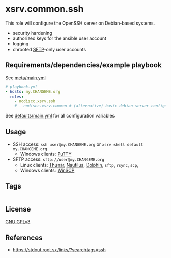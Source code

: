 # xsrv.common.ssh

This role will configure the OpenSSH server on Debian-based systems.

- security hardening
- authorized keys for the ansible user account
- logging
- chrooted [SFTP](https://en.wikipedia.org/wiki/SSH_File_Transfer_Protocol)-only user accounts


## Requirements/dependencies/example playbook

See [meta/main.yml](meta/main.yml)

```yaml
# playbook.yml
- hosts: my.CHANGEME.org
  roles:
    - nodiscc.xsrv.ssh
    # - nodiscc.xsrv.common # (alternative) basic debian server configuration including ssh
```

See [defaults/main.yml](defaults/main.yml) for all configuration variables

## Usage

- SSH access: `ssh user@my.CHANGEME.org` or `xsrv shell default my.CHANGEME.org`
  - Windows clients: [PuTTY](https://www.chiark.greenend.org.uk/~sgtatham/putty/)
- SFTP access: `sftp://user@my.CHANGEME.org`
  - Linux clients: [Thunar](http://docs.xfce.org/xfce/thunar/start), [Nautilus](https://wiki.gnome.org/action/show/Apps/Nautilus), [Dolphin](https://www.kde.org/applications/system/dolphin/), `sftp`, `rsync`, `scp`,
  - Windows clients: [WinSCP](https://winscp.net/eng/index.php)


## Tags

<!--BEGIN TAGS LIST-->
```
```
<!--END TAGS LIST-->


## License

[GNU GPLv3](../../LICENSE)


## References

- https://stdout.root.sx/links/?searchtags=ssh
